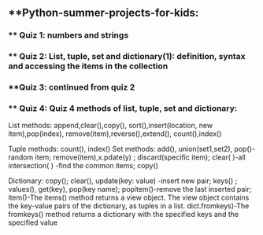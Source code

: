 ## **Python-summer-projects-for-kids: 
### ** Quiz 1: numbers and strings
### ** Quiz 2: List, tuple, set and dictionary(1): definition, syntax and accessing the items in the collection 
### **Quiz 3: continued from quiz 2
### ** Quiz 4: Quiz 4 methods of list, tuple, set and dictionary:
List methods:
append,clear(),copy(), sort(),insert(location, new item),pop(index), remove(item),reverse(),extend(), count(),index()

Tuple methods: count(), index()
Set methods: add(), union(set1,set2), pop()-random item; remove(item),x.pdate(y) ; discard(specific item); clear( )-all
intersection( ) -find the common items; copy()

Dictionary: copy(); clear(), update(key: value) -insert new pair; keys() ; values(), get(key), pop(key name);
popitem()-remove the last inserted pair; item()-The items() method returns a view object. The view object contains the key-value pairs of the dictionary, as tuples in a list. dict.fromkeys)-The fromkeys() method returns a dictionary with the specified keys and the specified value
